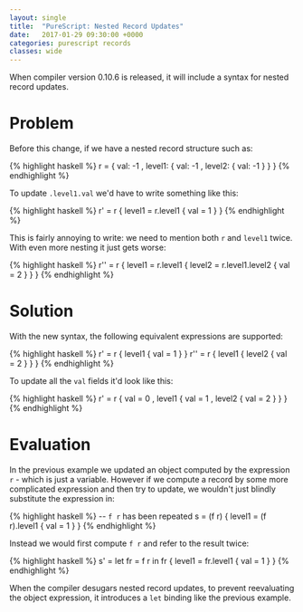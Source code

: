 ```yaml
---
layout: single
title:  "PureScript: Nested Record Updates"
date:   2017-01-29 09:30:00 +0000
categories: purescript records
classes: wide
---
```


When compiler version 0.10.6 is released, it will include a syntax for nested record updates.

# Problem

Before this change, if we have a nested record structure such as:

{% highlight haskell %}
r = { val: -1
    , level1: { val: -1
              , level2: { val: -1 }
              }
    }
{% endhighlight %}

To update `.level1.val` we'd have to write something like this:

{% highlight haskell %}
r' = r { level1 = r.level1 { val = 1 } }
{% endhighlight %}

This is fairly annoying to write: we need to mention both `r` and `level1` twice.  With even more nesting it just gets worse:

{% highlight haskell %}
r'' = r { level1 = r.level1 { level2 = r.level1.level2 { val = 2 } } }
{% endhighlight %}


# Solution

With the new syntax, the following equivalent expressions are supported:

{% highlight haskell %}
r' = r { level1 { val = 1 } }
r'' = r { level1 { level2 { val = 2 } } }
{% endhighlight %}

To update all the `val` fields it'd look like this:

{% highlight haskell %}
r' = r { val = 0
       , level1 { val = 1
                , level2 { val = 2 }
                }
       }
{% endhighlight %}


# Evaluation

In the previous example we updated an object computed by the expression `r` - which is just a variable.  However if we compute a record by some more complicated expression and then try to update, we wouldn't just blindly substitute the expression in:

{% highlight haskell %}
-- `f r` has been repeated
s = (f r) { level1 = (f r).level1 { val = 1 } }
{% endhighlight %}

Instead we would first compute `f r` and refer to the result twice:

{% highlight haskell %}
s' = let fr = f r in fr { level1 = fr.level1 { val = 1 } }
{% endhighlight %}

When the compiler desugars nested record updates, to prevent reevaluating the object expression, it introduces a `let` binding like the previous example.


